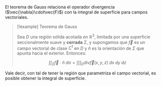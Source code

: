 El teorema de Gauss relaciona el operador divergencia ($\vec{\nabla}\cdot\vec{F}$) con la integral de superficie para campos vectoriales. 

>[!example] Teorema de Gauss 
>
>Sea $D$ una región sólida acotada en $\mathbb{R}^3$, limitada por una superficie seccionalmente suave y **cerrada** $\Sigma$, y supongamos que $\vec{f}$ es un campo vectorial de clase $C^1$ en $D$ y $\hat{n}$ es la orientación de $\Sigma$ que apunta hacia el exterior. Entonces: 
>
>$$\int\int_{\Sigma}\vec{f}\cdot\hat{n}\;d\sigma=\int\int\int_{D}\text{div}\vec{f}(x,y,z)\;dx\;dy\;dz$$

Vale decir, con tal de tener la región que parametriza el campo vectorial, es posible obtener la integral de superficie. 


